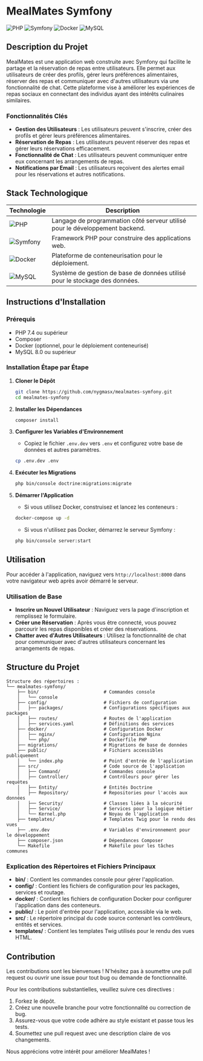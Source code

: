 # MealMates Symfony

![PHP](https://img.shields.io/badge/PHP-7.4+-blue.svg)
![Symfony](https://img.shields.io/badge/Symfony-5.4+-brightgreen.svg)
![Docker](https://img.shields.io/badge/Docker-20.10+-blue.svg)
![MySQL](https://img.shields.io/badge/MySQL-8.0+-blue.svg)

## Description du Projet

MealMates est une application web construite avec Symfony qui facilite le partage et la réservation de repas entre utilisateurs. Elle permet aux utilisateurs de créer des profils, gérer leurs préférences alimentaires, réserver des repas et communiquer avec d'autres utilisateurs via une fonctionnalité de chat. Cette plateforme vise à améliorer les expériences de repas sociaux en connectant des individus ayant des intérêts culinaires similaires.

### Fonctionnalités Clés
- **Gestion des Utilisateurs** : Les utilisateurs peuvent s'inscrire, créer des profils et gérer leurs préférences alimentaires.
- **Réservation de Repas** : Les utilisateurs peuvent réserver des repas et gérer leurs réservations efficacement.
- **Fonctionnalité de Chat** : Les utilisateurs peuvent communiquer entre eux concernant les arrangements de repas.
- **Notifications par Email** : Les utilisateurs reçoivent des alertes email pour les réservations et autres notifications.

## Stack Technologique

| Technologie | Description |
|-------------|-------------|
| ![PHP](https://img.shields.io/badge/PHP-7.4+-blue.svg) | Langage de programmation côté serveur utilisé pour le développement backend. |
| ![Symfony](https://img.shields.io/badge/Symfony-5.4+-brightgreen.svg) | Framework PHP pour construire des applications web. |
| ![Docker](https://img.shields.io/badge/Docker-20.10+-blue.svg) | Plateforme de conteneurisation pour le déploiement. |
| ![MySQL](https://img.shields.io/badge/MySQL-8.0+-blue.svg) | Système de gestion de base de données utilisé pour le stockage des données. |

## Instructions d'Installation

### Prérequis
- PHP 7.4 ou supérieur
- Composer
- Docker (optionnel, pour le déploiement conteneurisé)
- MySQL 8.0 ou supérieur

### Installation Étape par Étape
1. **Cloner le Dépôt**
   ```bash
   git clone https://github.com/nygmasx/mealmates-symfony.git
   cd mealmates-symfony
   ```

2. **Installer les Dépendances**
   ```bash
   composer install
   ```

3. **Configurer les Variables d'Environnement**
    - Copiez le fichier `.env.dev` vers `.env` et configurez votre base de données et autres paramètres.
   ```bash
   cp .env.dev .env
   ```

4. **Exécuter les Migrations**
   ```bash
   php bin/console doctrine:migrations:migrate
   ```

5. **Démarrer l'Application**
    - Si vous utilisez Docker, construisez et lancez les conteneurs :
   ```bash
   docker-compose up -d
   ```
    - Si vous n'utilisez pas Docker, démarrez le serveur Symfony :
   ```bash
   php bin/console server:start
   ```

## Utilisation

Pour accéder à l'application, naviguez vers `http://localhost:8000` dans votre navigateur web après avoir démarré le serveur.

### Utilisation de Base
- **Inscrire un Nouvel Utilisateur** : Naviguez vers la page d'inscription et remplissez le formulaire.
- **Créer une Réservation** : Après vous être connecté, vous pouvez parcourir les repas disponibles et créer des réservations.
- **Chatter avec d'Autres Utilisateurs** : Utilisez la fonctionnalité de chat pour communiquer avec d'autres utilisateurs concernant les arrangements de repas.

## Structure du Projet

```
Structure des répertoires :
└── mealmates-symfony/
    ├── bin/                        # Commandes console
    │   └── console
    ├── config/                     # Fichiers de configuration
    │   ├── packages/               # Configurations spécifiques aux packages
    │   ├── routes/                 # Routes de l'application
    │   ├── services.yaml           # Définitions des services
    ├── docker/                     # Configuration Docker
    │   ├── nginx/                  # Configuration Nginx
    │   └── php/                    # Dockerfile PHP
    ├── migrations/                 # Migrations de base de données
    ├── public/                     # Fichiers accessibles publiquement
    │   └── index.php               # Point d'entrée de l'application
    ├── src/                        # Code source de l'application
    │   ├── Command/                # Commandes console
    │   ├── Controller/             # Contrôleurs pour gérer les requêtes
    │   ├── Entity/                 # Entités Doctrine
    │   ├── Repository/             # Repositories pour l'accès aux données
    │   ├── Security/               # Classes liées à la sécurité
    │   ├── Service/                # Services pour la logique métier
    │   └── Kernel.php              # Noyau de l'application
    ├── templates/                  # Templates Twig pour le rendu des vues
    ├── .env.dev                    # Variables d'environnement pour le développement
    ├── composer.json               # Dépendances Composer
    └── Makefile                    # Makefile pour les tâches communes
```

### Explication des Répertoires et Fichiers Principaux
- **bin/** : Contient les commandes console pour gérer l'application.
- **config/** : Contient les fichiers de configuration pour les packages, services et routage.
- **docker/** : Contient les fichiers de configuration Docker pour configurer l'application dans des conteneurs.
- **public/** : Le point d'entrée pour l'application, accessible via le web.
- **src/** : Le répertoire principal du code source contenant les contrôleurs, entités et services.
- **templates/** : Contient les templates Twig utilisés pour le rendu des vues HTML.

## Contribution

Les contributions sont les bienvenues ! N'hésitez pas à soumettre une pull request ou ouvrir une issue pour tout bug ou demande de fonctionnalité.

Pour les contributions substantielles, veuillez suivre ces directives :
1. Forkez le dépôt.
2. Créez une nouvelle branche pour votre fonctionnalité ou correction de bug.
3. Assurez-vous que votre code adhère au style existant et passe tous les tests.
4. Soumettez une pull request avec une description claire de vos changements.

Nous apprécions votre intérêt pour améliorer MealMates !